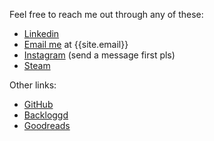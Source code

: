 Feel free to reach me out through any of these:

- [Linkedin](https://www.linkedin.com/in/luz-ojeda/)
- [Email me](mailto:{{site.email}}) at {{site.email}}
- [Instagram](https://www.instagram.com/luzojeda._/) (send a message first pls)
- [Steam](https://steamcommunity.com/id/luzojeda/)

Other links:
- [GitHub](https://github.com/luz-ojeda)
- [Backloggd](https://www.backloggd.com/u/synthopia/)
- [Goodreads](https://www.goodreads.com/user/show/116528903-luz)